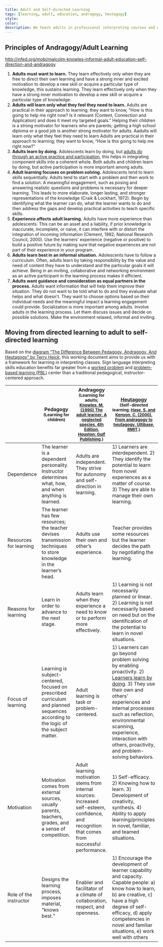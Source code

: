 ```yaml
---
title: Adult and Self-directed Learning
tags: [learning, adult, education, andragogy, heutagogy]
style: 
color: 
description: We teach adults in professional interpreting courses and we should respect the way that motivated adults learn.
---
```


## Principles of Andragogy/Adult Learning

http://infed.org/mobi/malcolm-knowles-informal-adult-education-self-direction-and-andragogy

1. **Adults must want to learn.** They learn effectively only when they are free to direct their own learning and have a strong inner and excited motivation to develop a new skill or acquire a particular type of knowledge, this sustains learning. They learn effectively only when they have a strong inner motivation to develop a new skill or acquire a particular type of knowledge.
2. **Adults will learn only what they feel they need to learn.** Adults are practical in their approach to learning; they want to know, "How is this going to help me right now? Is it relevant (Content, Connection and Application) and does it meet my targeted goals." Helping their children is a strong motivator for learners who are parents; getting a high school diploma or a good job is another strong motivator for adults. Aadults will learn only what they feel they need to learn Adults are practical in their approach to learning; they want to know, “How is this going to help me right now?”
3. **Adults learn by doing.** Adolescents learn by doing, but [adults do through an active practice and participation](http://bigthink.com/videos/ray-kurzweil-humans-learn-by-doing), this helps in integrating component skills into a coherent whole. Both adults and children learn by doing, but active participation is more important among adults.
4. **Adult learning focuses on problem solving.** Adolescents tend to learn skills sequentially. Adults tend to start with a problem and then work to find a solution. A meaningful engagement, such as posing and answering realistic questions and problems is necessary for deeper learning. This leads to more elaborate, longer lasting, and stronger representations of the knowledge (Craik & Lockhart, 1972). Begin by identifying what the learner can do, what the learner wants to do and then address the gaps and develop practical activities to teach specific skills.
5. **Experience affects adult learning.** Adults have more experience than adolescents. This can be an asset and a liability, if prior knowledge is inaccurate, incomplete, or naive, it can interfere with or distort the integration of incoming information (Clement, 1982; National Research Council, 2000). Use the learners’ experience (negative or positive) to build a positive future by making sure that negative experiences are not part of their experience in your program.
6. **Adults learn best in an informal situation.** Adolescents have to follow a curriculum. Often, adults learn by taking responsibility by the value and need of content they have to understand and the particular goals it will achieve. Being in an inviting, collaborative and networking environment as an active participant in the learning process makes it efficient.
7. **Adults want guidance and consideration as equal partners in the process.** Adults want information that will help them improve their situation. They do not want to be told what to do and they evaluate what helps and what doesn't. They want to choose options based on their individual needs and the meaningful impact a learning engagement could provide. Socialization is more important among adults. Involve adults in the learning process. Let them discuss issues and decide on possible solutions. Make the environment relaxed, informal and inviting.

## Moving from directed learning to adult to self-directed learning
Based on the [diagram “The Difference Between Pedagogy, Andragogy, And Heutagogy” by Terry Heick,](http://www.teachthought.com/pedagogy/a-primer-in-heutagogy-and-self-directed-learning) this working document aims to provide us with a framework for learning in interpreting classes. Sign language interpreting skills education benefits far greater from a [worked problem](https://en.m.wikipedia.org/wiki/Worked-example_effect) and [problem-based learning (PBL)](https://en.m.wikipedia.org/wiki/Problem-based_learning) center than a traditional pedagogical, instructor-centered approach.

|  | Pedagogy<br><small>(Learning for children)</small> | Andragogy<br><small>(Learning for adults; <a href="http://academic.regis.edu/ed205/knowles.pdf">Knowles, M. (1990) The adult learner. A neglected species, 4th Edition. Houston: Gulf Publishing</a>.)</small> | [Heutagogy](https://heutagogycop.wordpress.com)<br><small>(Self-directed learning; <a href="http://pandora.nla.gov.au/nph-wb/20010220130000/http://ultibase.rmit.edu.au/Articles/dec00/hase2.htm">Hase, S. and Kenyon, C. (2000). From andragogy to heutagogy. Ultibase, RMIT</a>.)</small>
| --- | --- | --- | --- |
| Dependence | The learner is a dependent personality. Instructor determines what, how, and when anything is learned. | Adults are independent. They strive for autonomy and self-direction in learning. | 1) Learners are *inter*dependent. 2) They identify the potential to learn from novel experiences as a matter of course. 3) They are able to manage their own learning. | 
| Resources for learning | The learner has few resources; the teacher devises transmission techniques to store knowledge in the learner’s head. | Adults use their own and other’s experience. | Teacher provides some resources but the learner decides the path by negotiating the learning. | 
| Reasons for learning | Learn in order to advance to the next stage. | Adults learn when they experience a need to know or to perform more effectively. | 1) Learning is not necessarily planned or linear. 2) Learning is not necessarily based on need but on the identification of the potential to learn in novel situations. | 
| Focus of learning | Learning is subject-centered, focused on prescribed curriculum and planned sequences according to the logic of the subject matter. | Adult learning is task or problem-centered. | 1) Learners can go beyond problem solving by enabling proactivity. 2) [Learners learn by doing](http://bigthink.com/videos/ray-kurzweil-humans-learn-by-doing). 3) They use their own and others’ experiences and internal processes such as reflection, environmental scanning, experience, interaction with others, proactivity, and problem-solving behaviors. | 
| Motivation | Motivation comes from external sources, usually parents, teachers, grades, and a sense of competition. | Adult learning motivation stems from internal sources: increased self-esteem, confidence, and recognition that comes from successful performance. | 1) Self-efficacy. 2) Knowing how to learn. 3) Development of creativity, synthesis. 4) Ability to apply learning/principles in novel, familiar, and teamed situations. | 
| Role of the instructor | Designs the learning process, imposes material, “knows best.” | Enabler and facilitator of a climate of collaboration, respect, and openness. | 1) Encourage the development of learner capability and capacity. Capable people: a) know how to learn, b) are creative, c) have a high degree of self-efficacy, d) apply competencies in novel and familiar situations, e) work well with others | 